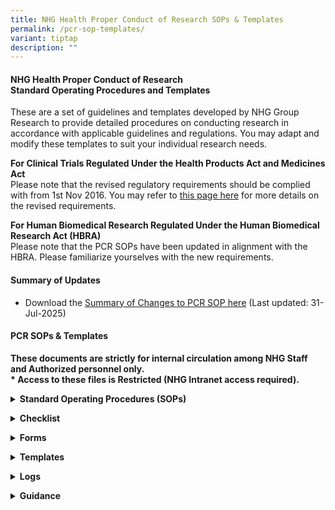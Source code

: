 ```yaml
---
title: NHG Health Proper Conduct of Research SOPs & Templates
permalink: /pcr-sop-templates/
variant: tiptap
description: ""
---
```

<h4><strong>NHG Health Proper Conduct of Research </strong><br><strong>Standard Operating Procedures and Templates</strong></h4>
<p>These are a set of guidelines and templates developed by NHG Group Research
to provide detailed procedures on conducting research in accordance with
applicable guidelines and regulations. You may adapt and modify these templates
to suit your individual research needs.</p>
<p></p>
<p><strong>For Clinical Trials Regulated Under the Health Products Act and Medicines Act&nbsp;&nbsp;&nbsp;</strong>
<br>Please note that the revised regulatory requirements should be complied
with from 1st Nov 2016. You may refer to <a href="/ct-framework/" rel="noopener nofollow" target="_blank">this page here</a> for more details on the revised
requirements.</p>
<p></p>
<p><strong>For Human Biomedical Research Regulated Under the Human Biomedical Research Act (HBRA)&nbsp;&nbsp;</strong>
<br>Please note that the PCR SOPs have been updated in alignment with the
HBRA. Please familiarize yourselves with the new requirements.</p>
<p></p>
<h4><strong>Summary of Updates</strong></h4>
<ul data-tight="true" class="tight">
<li>
<p>Download the <a href="/files/PCR/PCR_SOP_SoC_Final31Jul2025.pdf" rel="noopener noreferrer nofollow" target="_blank">Summary of Changes to PCR SOP here</a> (Last
updated:&nbsp;31-Jul-2025)</p>
</li>
</ul>
<p></p>
<h4><strong>PCR SOPs &amp; Templates</strong></h4>
<p><strong>These documents are strictly for internal circulation among NHG Staff and Authorized personnel only.</strong>
<br><strong>* Access to these files is Restricted (NHG Intranet access required).</strong>
</p>
<p></p>
<div data-type="detailGroup" class="isomer-accordion-group isomer-accordion isomer-accordion-white">
<details class="isomer-details">
<summary><strong>Standard Operating Procedures (SOPs)</strong>
</summary>
<div data-type="detailsContent" class="isomer-details-content">
<ul data-tight="true" class="tight">
<li>
<p><a href="https://mynhg.nhg.com.sg/DEPT/RQM/Shared%20Library/PCR%20SOP%20and%20Templates/501-A01%20Prep%2C%20Maint%20and%20Comm%20PCR%20SOPs.pdf" rel="noopener nofollow" target="_blank">501-A01: Preparing, Minimum and Communicating PCR SOPs (Effective 01 Nov 2016)</a>
</p>
</li>
<li>
<p><a href="https://mynhg.nhg.com.sg/DEPT/RQM/Shared%20Library/PCR%20SOP%20and%20Templates/501-A02%20Responsibilities%20of%20the%20Research%20Team.pdf" rel="noopener noreferrer nofollow" target="_blank"><u>501-A02:&nbsp;Responsibilities&nbsp;of&nbsp;the&nbsp;Research&nbsp;Team&nbsp;(Effective&nbsp;01-Sept-2025)</u></a>
</p>
</li>
<li>
<p><a href="https://mynhg.nhg.com.sg/DEPT/RQM/Shared%20Library/PCR%20SOP%20and%20Templates/501-A03%20Training%20and%20Education.pdf" rel="noopener noreferrer nofollow" target="_blank"><u>501-A03:&nbsp;Training&nbsp;and&nbsp;Education&nbsp;(Effective&nbsp;01-Sept-2025)</u></a>
</p>
</li>
<li>
<p><a href="https://mynhg.nhg.com.sg/DEPT/RQM/Shared%20Library/PCR%20SOP%20and%20Templates/501-B01%20Assessing%20Protocol%20Feasibility.pdf" rel="noopener noreferrer nofollow" target="_blank"><u>501-B01:&nbsp;Assessing&nbsp;Protocol&nbsp;Feasibility&nbsp;(Effective&nbsp;31-Jan-2019)</u></a>
</p>
</li>
<li>
<p><a href="https://mynhg.nhg.com.sg/DEPT/RQM/Shared%20Library/PCR%20SOP%20and%20Templates/501-B02%20Pre%20Study%20Activities.pdf" rel="noopener noreferrer nofollow" target="_blank"><u>501-B02:&nbsp;Pre-study&nbsp;Activities&nbsp;(Effective&nbsp;12-Nov-2021)</u></a>
</p>
</li>
<li>
<p><a href="https://mynhg.nhg.com.sg/DEPT/RQM/Shared%20Library/PCR%20SOP%20and%20Templates/501-B03%20Study%20Initiation.pdf" rel="noopener noreferrer nofollow" target="_blank"><u>501-B03:&nbsp;Study&nbsp;Initiation&nbsp;(Effective&nbsp;01-Sept-2025)</u></a>
</p>
</li>
<li>
<p><a href="https://mynhg.nhg.com.sg/DEPT/RQM/Shared%20Library/PCR%20SOP%20and%20Templates/501-B04%20Interactions%20with%20DSRB.pdf" rel="noopener noreferrer nofollow" target="_blank"><u>501-B04:&nbsp;Interactions&nbsp;with&nbsp;DSRB&nbsp;(Effective&nbsp;01-Sept-2025)</u></a>
</p>
</li>
<li>
<p><a href="https://mynhg.nhg.com.sg/DEPT/RQM/Shared%20Library/PCR%20SOP%20and%20Templates/501-B05%20Documentation.pdf" rel="noopener noreferrer nofollow" target="_blank"><u>501-B05:&nbsp;Documentation&nbsp;(Effective&nbsp;12-Nov-2021)</u></a>
</p>
</li>
<li>
<p><a href="https://mynhg.nhg.com.sg/DEPT/RQM/Shared%20Library/PCR%20SOP%20and%20Templates/501-B06%20IP%20Accountability.pdf" rel="noopener noreferrer nofollow" target="_blank"><u>501-B06:&nbsp;Investigational&nbsp;Product&nbsp;Accountability&nbsp;(Effective&nbsp;12-Nov-2021)</u></a>
</p>
</li>
<li>
<p><a href="https://mynhg.nhg.com.sg/DEPT/RQM/Shared%20Library/PCR%20SOP%20and%20Templates/501-B07%20Study%20Conduct%20-%20Monitoring.pdf" rel="noopener noreferrer nofollow" target="_blank"><u>501-B07:&nbsp;Study&nbsp;Conduct&nbsp;-&nbsp;Monitoring&nbsp;(Effective&nbsp;12-Nov-2021)</u></a>
</p>
</li>
<li>
<p><a href="https://mynhg.nhg.com.sg/DEPT/RQM/Shared%20Library/PCR%20SOP%20and%20Templates/501-B08%20Data%20Collection%20and%20Handling.pdf" rel="noopener noreferrer nofollow" target="_blank"><u>501-B08:&nbsp;Data&nbsp;Collection&nbsp;and&nbsp;Handling&nbsp;(Effective&nbsp;10-Nov-2023)</u></a>
</p>
</li>
<li>
<p><a href="https://mynhg.nhg.com.sg/DEPT/RQM/Shared%20Library/PCR%20SOP%20and%20Templates/501-B09%20Study%20Completion%20Activities.pdf" rel="noopener noreferrer nofollow" target="_blank"><u>501-B09:&nbsp;Study&nbsp;Completion&nbsp;Activities&nbsp;(Effective&nbsp;31-Jan-2019)</u></a>
</p>
</li>
<li>
<p><a href="https://mynhg.nhg.com.sg/DEPT/RQM/Shared%20Library/PCR%20SOP%20and%20Templates/501-B10%20Handling%20Audits.pdf" rel="noopener noreferrer nofollow" target="_blank"><u>501-B10:&nbsp;Handling&nbsp;Audits/&nbsp;Inspections&nbsp;(Effective&nbsp;12-Nov-2021)</u></a>
</p>
</li>
<li>
<p><a href="https://mynhg.nhg.com.sg/DEPT/RQM/Shared%20Library/PCR%20SOP%20and%20Templates/501-C01%20Informed%20Consent%20Form%20and%20Process.pdf" rel="noopener noreferrer nofollow" target="_blank"><u>501-C01:&nbsp;Informed&nbsp;Consent&nbsp;Form&nbsp;and&nbsp;Process&nbsp;(Effective&nbsp;01-Sept-2025)</u></a>
</p>
</li>
<li>
<p><a href="https://mynhg.nhg.com.sg/DEPT/RQM/Shared%20Library/PCR%20SOP%20and%20Templates/501-C02%20Subject%20Recruitment%20and%20Screening.pdf" rel="noopener noreferrer nofollow" target="_blank"><u>501-C02:&nbsp;Subject&nbsp;Screening&nbsp;and&nbsp;Recruitment&nbsp;(Effective&nbsp;01-Sept-2025)</u></a>
</p>
</li>
<li>
<p><a href="https://mynhg.nhg.com.sg/DEPT/RQM/Shared%20Library/PCR%20SOP%20and%20Templates/501-C03%20Subject%20Management%20During%20Study.pdf" rel="noopener noreferrer nofollow" target="_blank"><u>501-C03:&nbsp;Subject&nbsp;Management&nbsp;During&nbsp;Study&nbsp;(Effective&nbsp;01-Sept-2025)</u></a>
</p>
</li>
<li>
<p><a href="https://mynhg.nhg.com.sg/DEPT/RQM/Shared%20Library/PCR%20SOP%20and%20Templates/501-C04%20Biological%20Specimen%20Collection%20and%20Handling.pdf" rel="noopener noreferrer nofollow" target="_blank"><u>501-C04: Biological Specimen Collection and Handling (Effective 30 Apr 2020)</u></a>
</p>
</li>
<li>
<p><a href="https://mynhg.nhg.com.sg/DEPT/RQM/Shared%20Library/PCR%20SOP%20and%20Templates/501-C05%20UPIRTSO.pdf" rel="noopener nofollow" target="_blank">501-C05: Unanticipated Problems Involving Risks to Subjects or Others and Expected Serious Adverse Event (Effective 01-Sept-2025)</a>
</p>
</li>
</ul>
</div>
</details>
</div>
<p></p>
<div data-type="detailGroup" class="isomer-accordion-group isomer-accordion isomer-accordion-white">
<details class="isomer-details">
<summary><strong>Checklist</strong>
</summary>
<div data-type="detailsContent" class="isomer-details-content">
<ul data-tight="true" class="tight">
<li>
<p><a href="https://mynhg.nhg.com.sg/DEPT/RQM/Shared%20Library/PCR%20SOP%20and%20Templates/504-002%20Feasibility%20Assessment%20Checklist.doc" rel="noopener noreferrer nofollow" target="_blank"><u>504-002:&nbsp;Feasibility&nbsp;Assessment&nbsp;Checklist&nbsp;(Effective&nbsp;17-Jan-2019)</u></a>
</p>
</li>
<li>
<p><a href="https://mynhg.nhg.com.sg/DEPT/RQM/Shared%20Library/PCR%20SOP%20and%20Templates/504-004%20Study%20Closure%20Checklist.docx" rel="noopener noreferrer nofollow" target="_blank"><u>504-004:&nbsp;Study&nbsp;Closure&nbsp;Checklist&nbsp;(Effective&nbsp;04-Aug-2021)</u></a>
</p>
</li>
<li>
<p><a href="https://mynhg.nhg.com.sg/DEPT/RQM/Shared%20Library/PCR%20SOP%20and%20Templates/504-005%20Pre%20Audit%20Checklist.docx" rel="noopener noreferrer nofollow" target="_blank"><u>504-005:&nbsp;Pre-Audit&nbsp;Checklist&nbsp;(Effective&nbsp;04-Mar-2020)</u></a>
</p>
</li>
<li>
<p><a href="https://mynhg.nhg.com.sg/DEPT/RQM/Shared%20Library/PCR%20SOP%20and%20Templates/504-006%20NHG%20RQM%20Study%20Review%20Checklist.docx" rel="noopener noreferrer nofollow" target="_blank"><u>504-006:&nbsp;RQM&nbsp;Study&nbsp;Review&nbsp;Checklist&nbsp;(Effective&nbsp;21-Oct-2014)</u></a>
</p>
</li>
<li>
<p><a href="https://mynhg.nhg.com.sg/DEPT/RQM/Shared%20Library/PCR%20SOP%20and%20Templates/504-007_RQM%20PI%20SAF.docx" rel="noopener noreferrer nofollow" target="_blank"><u>504-007:&nbsp;NHG&nbsp;RQM&nbsp;PISAF&nbsp;(Effective&nbsp;30-Oct-2019)</u></a>
</p>
</li>
<li>
<p><a href="https://mynhg.nhg.com.sg/DEPT/RQM/Shared%20Library/PCR%20SOP%20and%20Templates/504-008%20Eligibility%20Checklist.docx" rel="noopener noreferrer nofollow" target="_blank"><u>504-008:&nbsp;Eligibility&nbsp;Checklist&nbsp;(Effective&nbsp;17-Jan-2019)</u></a>
</p>
</li>
</ul>
</div>
</details>
</div>
<p></p>
<div data-type="detailGroup" class="isomer-accordion-group isomer-accordion isomer-accordion-white">
<details class="isomer-details">
<summary><strong>Forms</strong>
</summary>
<div data-type="detailsContent" class="isomer-details-content">
<ul data-tight="true" class="tight">
<li>
<p><a href="https://mynhg.nhg.com.sg/DEPT/RQM/Shared%20Library/PCR%20SOP%20and%20Templates/505-001%20Training%20Record%20Form.docx" rel="noopener noreferrer nofollow" target="_blank"><u>505-001:&nbsp;Training&nbsp;Record&nbsp;Form&nbsp;(Effective&nbsp;11-Nov-2016)</u></a>
</p>
</li>
</ul>
</div>
</details>
</div>
<p></p>
<div data-type="detailGroup" class="isomer-accordion-group isomer-accordion isomer-accordion-white">
<details class="isomer-details">
<summary><strong>Templates</strong>
</summary>
<div data-type="detailsContent" class="isomer-details-content">
<ul data-tight="true" class="tight">
<li>
<p><a href="https://mynhg.nhg.com.sg/DEPT/RQM/Shared%20Library/PCR%20SOP%20and%20Templates/507-002%20Investigator%20File%20Contents%20Template.docx" rel="noopener noreferrer nofollow" target="_blank"><u>507-002:&nbsp;Investigator&nbsp;File&nbsp;Contents&nbsp;Template&nbsp;(Effective&nbsp;08-Oct-2020)</u></a>
</p>
</li>
<li>
<p><a href="https://mynhg.nhg.com.sg/DEPT/RQM/Shared%20Library/PCR%20SOP%20and%20Templates/507-003%20Investigator%20File%20Dividers.docx" rel="noopener noreferrer nofollow" target="_blank"><u>507-003:&nbsp;Investigator&nbsp;File&nbsp;Dividers&nbsp;(Effective&nbsp;23-Oct-2018)</u></a>
</p>
</li>
<li>
<p><a href="https://mynhg.nhg.com.sg/DEPT/RQM/Shared%20Library/PCR%20SOP%20and%20Templates/507-005%20CAPA%20Template.docx" rel="noopener noreferrer nofollow" target="_blank"><u>507-005:&nbsp;Corrective&nbsp;Action&nbsp;and&nbsp;Preventive&nbsp;Action&nbsp;Plan&nbsp;(Effective&nbsp;23-Dec-2024)</u></a>
</p>
</li>
<li>
<p><a href="https://mynhg.nhg.com.sg/DEPT/RQM/Shared%20Library/PCR%20SOP%20and%20Templates/507-006%20Note%20to%20File%20Template.docx" rel="noopener noreferrer nofollow" target="_blank"><u>507-006:&nbsp;Note-To-File&nbsp;Template&nbsp;(Effective&nbsp;13-May-2013)</u></a>
</p>
</li>
<li>
<p><a href="https://mynhg.nhg.com.sg/DEPT/RQM/Shared%20Library/PCR%20SOP%20and%20Templates/507-007%20Template%20for%20Doc%20of%20AE%20in%20Med%20Rec.docx" rel="noopener noreferrer nofollow" target="_blank"><u>507-007:&nbsp;Template&nbsp;for&nbsp;Documentation&nbsp;of&nbsp;Adverse&nbsp;Event&nbsp;(Effective&nbsp;13-May-2013)</u></a>
</p>
</li>
<li>
<p><a href="https://mynhg.nhg.com.sg/DEPT/RQM/Shared%20Library/PCR%20SOP%20and%20Templates/507-008%20Monit%20Plan%20Template.docx" rel="noopener noreferrer nofollow" target="_blank"><u>507-008:&nbsp;Monitoring&nbsp;Plan&nbsp;template&nbsp;(Effective&nbsp;03-Dec-2013)</u></a>
</p>
</li>
</ul>
</div>
</details>
</div>
<p></p>
<div data-type="detailGroup" class="isomer-accordion-group isomer-accordion isomer-accordion-white">
<details class="isomer-details">
<summary><strong>Logs</strong>
</summary>
<div data-type="detailsContent" class="isomer-details-content">
<ul data-tight="true" class="tight">
<li>
<p><a href="https://mynhg.nhg.com.sg/DEPT/RQM/Shared%20Library/PCR%20SOP%20and%20Templates/509-001%20SOP%20Comm%20Log.docx" rel="noopener noreferrer nofollow" target="_blank"><u>509-001:&nbsp;SOP&nbsp;Communication&nbsp;Log&nbsp;(Effective&nbsp;01-Jun-2006)</u></a>
</p>
</li>
<li>
<p><a href="https://mynhg.nhg.com.sg/DEPT/RQM/Shared%20Library/PCR%20SOP%20and%20Templates/509-002%20Study%20Respon%20or%20Del%20Log.docx" rel="noopener noreferrer nofollow" target="_blank"><u>509-002:&nbsp;Study&nbsp;Responsibility&nbsp;/&nbsp;Delegation&nbsp;Log&nbsp;(Effective&nbsp;05-Mar-2020)</u></a>
</p>
</li>
<li>
<p><a href="https://mynhg.nhg.com.sg/DEPT/RQM/Shared%20Library/PCR%20SOP%20and%20Templates/509-003%20NC%20Proto%20Deviation%20Track%20Log.docx" rel="noopener noreferrer nofollow" target="_blank"><u>509-003:&nbsp;Non-compliance / Protocol Deviation Tracking Log (Effective&nbsp;05-Mar-2020)</u></a>
</p>
</li>
<li>
<p><a href="https://mynhg.nhg.com.sg/DEPT/RQM/Shared%20Library/PCR%20SOP%20and%20Templates/509-004%20Device%20Accountability%20Log.doc" rel="noopener noreferrer nofollow" target="_blank"><u>509-004:&nbsp;Device&nbsp;Accountability&nbsp;Log&nbsp;(Effective&nbsp;27-Dec-2018)</u></a>
</p>
</li>
<li>
<p><a href="https://mynhg.nhg.com.sg/DEPT/RQM/Shared%20Library/PCR%20SOP%20and%20Templates/509-005%20IP%20Inven%20Log.docx" rel="noopener noreferrer nofollow" target="_blank"><u>509-005:&nbsp;Investigational&nbsp;Product&nbsp;Inventory&nbsp;Log&nbsp;(Effective&nbsp;14-May-2013)</u></a>
</p>
</li>
<li>
<p><a href="https://mynhg.nhg.com.sg/DEPT/RQM/Shared%20Library/PCR%20SOP%20and%20Templates/509-006%20Site%20Monit%20Log.docx" rel="noopener noreferrer nofollow" target="_blank"><u>509-006:&nbsp;Site&nbsp;Monitoring&nbsp;Log&nbsp;(Effective&nbsp;14-May-2013)</u></a>
</p>
</li>
<li>
<p><a href="https://mynhg.nhg.com.sg/DEPT/RQM/Shared%20Library/PCR%20SOP%20and%20Templates/509-007%20Sub%20Screen%20and%20Enroll%20Log.docx" rel="noopener noreferrer nofollow" target="_blank"><u>509-007:&nbsp;Subject&nbsp;Screening&nbsp;and&nbsp;Enrollment&nbsp;Log&nbsp;(Effective&nbsp;04-Mar-2020)</u></a>
</p>
</li>
<li>
<p><a href="https://mynhg.nhg.com.sg/DEPT/RQM/Shared%20Library/PCR%20SOP%20and%20Templates/509-008%20Sub%20Visit%20Sche%20Log.docx" rel="noopener noreferrer nofollow" target="_blank"><u>509-008:&nbsp;Subject&nbsp;Visit&nbsp;Schedule&nbsp;Log&nbsp;(Effective&nbsp;05-Mar-2020)</u></a>
</p>
</li>
<li>
<p><a href="https://mynhg.nhg.com.sg/DEPT/RQM/Shared%20Library/PCR%20SOP%20and%20Templates/509-009%20Bio%20Speci%20Log.docx" rel="noopener noreferrer nofollow" target="_blank"><u>509-009:&nbsp;Biological&nbsp;Specimen&nbsp;Log&nbsp;(Effective&nbsp;04-Mar-2020)</u></a>
</p>
</li>
<li>
<p><a href="https://mynhg.nhg.com.sg/DEPT/RQM/Shared%20Library/PCR%20SOP%20and%20Templates/509-010%20UPIRTSO%20Track%20Log.docx" rel="noopener noreferrer nofollow" target="_blank"><u>509-010:&nbsp;UPIRTSO&nbsp;Tracking&nbsp;Log&nbsp;(Effective&nbsp;25-May-2016)</u></a>
</p>
</li>
<li>
<p><a href="https://mynhg.nhg.com.sg/DEPT/RQM/Shared%20Library/PCR%20SOP%20and%20Templates/509-011%20AE%20and%20SAE%20Track%20Log.docx" rel="noopener noreferrer nofollow" target="_blank"><u>509-011: Adverse&nbsp; Event / Serious Adverse Event Tracking Log (Effective 05-Mar-2020)</u></a>
</p>
</li>
<li>
<p><a href="https://mynhg.nhg.com.sg/DEPT/RQM/Shared%20Library/PCR%20SOP%20and%20Templates/509-012%20IP%20Dispen%20and%20Accty%20Log%20Multi%20Sub.docx" rel="noopener noreferrer nofollow" target="_blank"><u>509-012: Investigational Product Dispensing &amp; Accountability Log (Multiple&nbsp;Subjects) (Effective 27-Dec-2018)</u></a>
</p>
</li>
<li>
<p><a href="https://mynhg.nhg.com.sg/DEPT/RQM/Shared%20Library/PCR%20SOP%20and%20Templates/509-013%20IP%20Dispen%20and%20Accty%20Log%20Per%20Sub.docx" rel="noopener noreferrer nofollow" target="_blank"><u>509-013: Investigational Product Dispensing &amp; Accountability Log (Per Subject) (Effective 27-Dec-2018)</u></a>
</p>
</li>
<li>
<p><a href="https://mynhg.nhg.com.sg/DEPT/RQM/Shared%20Library/PCR%20SOP%20and%20Templates/509-014%20Sub%20Identi%20Log.docx" rel="noopener noreferrer nofollow" target="_blank"><u>509-014:&nbsp;Subject&nbsp;Identification&nbsp;Log&nbsp;(Effective&nbsp;04-Mar-2020)</u></a>
</p>
</li>
<li>
<p><a href="https://mynhg.nhg.com.sg/DEPT/RQM/Shared%20Library/PCR%20SOP%20and%20Templates/509-015%20Temperature%20Log.docx" rel="noopener noreferrer nofollow" target="_blank"><u>509-015:&nbsp;Temperature&nbsp;Log&nbsp;(Effective&nbsp;15-May-2013)</u></a>
</p>
</li>
<li>
<p><a href="https://mynhg.nhg.com.sg/DEPT/RQM/Shared%20Library/PCR%20SOP%20and%20Templates/509-016%20Stdy%20Initi%20Mtg%20Attend%20Log.docx" rel="noopener noreferrer nofollow" target="_blank"><u>509-016:&nbsp;Study&nbsp;Initiation&nbsp;Meeting&nbsp;Attendance&nbsp;Log&nbsp;(Effective&nbsp;15-May-2013)</u></a>
</p>
</li>
<li>
<p><a href="https://mynhg.nhg.com.sg/DEPT/RQM/Shared%20Library/PCR%20SOP%20and%20Templates/509-017%20ICF%20Tracking%20Log.docx" rel="noopener noreferrer nofollow" target="_blank"><u>509-017:&nbsp;ICF&nbsp;Tracking&nbsp;Log&nbsp;(Effective&nbsp;20-May-2020)&nbsp;</u></a>
</p>
</li>
<li>
<p><a href="https://mynhg.nhg.com.sg/DEPT/RQM/Shared%20Library/PCR%20SOP%20and%20Templates/509-018%20Study%20Doc%20Translation%20Tracking%20Log.docx" rel="noopener noreferrer nofollow" target="_blank"><u>509-018&nbsp;Study&nbsp;Document&nbsp;Translation&nbsp;Tracking&nbsp;Log&nbsp;(Effective&nbsp;08-Oct-2020)</u></a>
</p>
</li>
</ul>
</div>
</details>
</div>
<p></p>
<div data-type="detailGroup" class="isomer-accordion-group isomer-accordion isomer-accordion-white">
<details class="isomer-details">
<summary><strong>Guidance</strong>
</summary>
<div data-type="detailsContent" class="isomer-details-content">
<ul data-tight="true" class="tight">
<li>
<p><a href="https://mynhg.nhg.com.sg/DEPT/RQM/Shared%20Library/PCR%20SOP%20and%20Templates/599-002_Categorisation%20of%20Deficiencies%20Identified.pdf" rel="noopener noreferrer nofollow" target="_blank"><u>599-002: Categorisation of Deficiencies Identified (Effective 29-Dec-2021)</u></a>
</p>
</li>
<li>
<p><a href="https://mynhg.nhg.com.sg/DEPT/RQM/Shared%20Library/PCR%20SOP%20and%20Templates/599-005%20Guidance%20Document%20on%20Electronic%20IC%20Process.pdf" rel="noopener noreferrer nofollow" target="_blank"><u>599-005:&nbsp;Guidance&nbsp;Document&nbsp;on&nbsp;Electronic&nbsp;Informed&nbsp;Consent&nbsp;Process&nbsp;(Effective&nbsp;28-Mar-2023)</u></a>
</p>
</li>
<li>
<p><a href="https://mynhg.nhg.com.sg/DEPT/RQM/Shared%20Library/PCR%20SOP%20and%20Templates/599-006%20Guidance%20Document%20on%20Electronic%20Filing%20of%20Essential%20Documents.pdf" rel="noopener noreferrer nofollow" target="_blank"><u>599-006: Guidance Document on Electronic Filing of Essential Documents (Effective 01-Apr-2020)</u></a>
</p>
</li>
</ul>
</div>
</details>
</div>
<p></p>
<p></p>
<p></p>
<p></p>
<p></p>